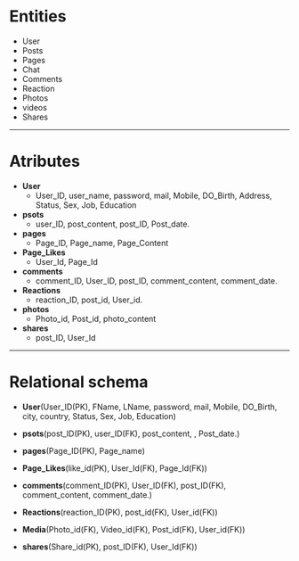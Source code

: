 # Entities 
 * User 
 * Posts 
 * Pages
 * Chat  
 * Comments 
 * Reaction
 * Photos 
 * videos 
 * Shares

---------------------------------------------------------------------

# Atributes 
 * **User**
   * User_ID, user_name, password, mail, Mobile, DO_Birth, Address, Status, Sex, Job, Education
 * **psots** 
   * user_ID, post_content, post_ID, Post_date.  
 * **pages** 
   * Page_ID, Page_name, Page_Content
 * **Page_Likes** 
    * User_Id, Page_Id  
 * **comments** 
   * comment_ID, User_ID, post_ID, comment_content, comment_date. 
 * **Reactions** 
   * reaction_ID, post_id, User_id.   
 * **photos** 
    * Photo_id, Post_id, photo_content
  * **shares** 
     * post_ID, User_Id 

-------------------------------
# Relational schema 
 * **User**(User_ID(PK), FName, LName, password, mail, Mobile, DO_Birth, city, country, Status, Sex, Job, Education)

 * **psots**(post_ID(PK), user_ID(FK), post_content, , Post_date.)  

 * **pages**(Page_ID(PK), Page_name)

 * **Page_Likes**(like_id(PK), User_Id(FK), Page_Id(FK))  

 * **comments**(comment_ID(PK), User_ID(FK), post_ID(FK), comment_content, comment_date.) 

 * **Reactions**(reaction_ID(PK), post_id(FK), User_id(FK))   

 * **Media**(Photo_id(FK), Video_id(FK), Post_id(FK), User_id(FK))

  * **shares**(Share_id(PK), post_ID(FK), User_Id(FK)) 